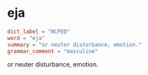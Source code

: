 # eja

``` toml
dict_label = "NCPED"
word = "eja"
summary = "or neuter disturbance, emotion."
grammar_comment = "masculine"
```

or neuter disturbance, emotion.

